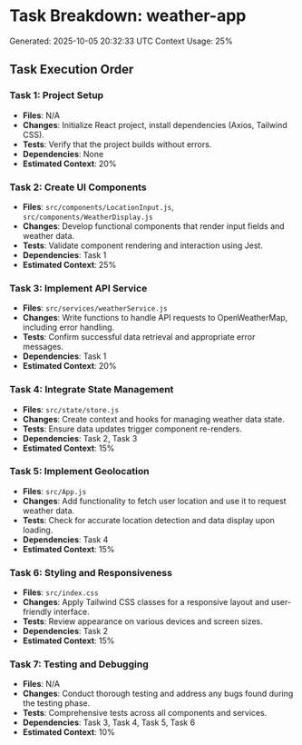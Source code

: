 # Task Breakdown: weather-app
Generated: 2025-10-05 20:32:33 UTC
Context Usage: 25%

## Task Execution Order

### Task 1: Project Setup
- **Files**: N/A
- **Changes**: Initialize React project, install dependencies (Axios, Tailwind CSS).
- **Tests**: Verify that the project builds without errors.
- **Dependencies**: None
- **Estimated Context**: 20%

### Task 2: Create UI Components
- **Files**: `src/components/LocationInput.js`, `src/components/WeatherDisplay.js`
- **Changes**: Develop functional components that render input fields and weather data.
- **Tests**: Validate component rendering and interaction using Jest.
- **Dependencies**: Task 1
- **Estimated Context**: 25%

### Task 3: Implement API Service
- **Files**: `src/services/weatherService.js`
- **Changes**: Write functions to handle API requests to OpenWeatherMap, including error handling.
- **Tests**: Confirm successful data retrieval and appropriate error messages.
- **Dependencies**: Task 1
- **Estimated Context**: 20%

### Task 4: Integrate State Management
- **Files**: `src/state/store.js`
- **Changes**: Create context and hooks for managing weather data state.
- **Tests**: Ensure data updates trigger component re-renders.
- **Dependencies**: Task 2, Task 3
- **Estimated Context**: 15%

### Task 5: Implement Geolocation
- **Files**: `src/App.js`
- **Changes**: Add functionality to fetch user location and use it to request weather data.
- **Tests**: Check for accurate location detection and data display upon loading.
- **Dependencies**: Task 4
- **Estimated Context**: 15%

### Task 6: Styling and Responsiveness
- **Files**: `src/index.css`
- **Changes**: Apply Tailwind CSS classes for a responsive layout and user-friendly interface.
- **Tests**: Review appearance on various devices and screen sizes.
- **Dependencies**: Task 2
- **Estimated Context**: 15%

### Task 7: Testing and Debugging
- **Files**: N/A
- **Changes**: Conduct thorough testing and address any bugs found during the testing phase.
- **Tests**: Comprehensive tests across all components and services.
- **Dependencies**: Task 3, Task 4, Task 5, Task 6
- **Estimated Context**: 10%
```